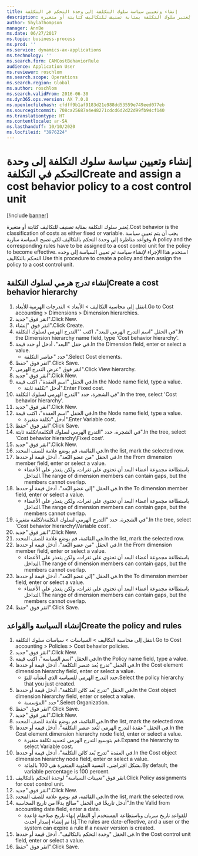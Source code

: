 ```yaml
---
title: إنشاء وتعيين سياسة سلوك التكلفة إلى وحدة التحكم في التكلفة
description: يُعتبر سلوك التكلفة بمثابة تصنيف للتكاليف كثابتة أو متغيرة.
author: ShylaThompson
manager: AnnBe
ms.date: 06/27/2017
ms.topic: business-process
ms.prod: ''
ms.service: dynamics-ax-applications
ms.technology: ''
ms.search.form: CAMCostBehaviorRule
audience: Application User
ms.reviewer: roschlom
ms.search.scope: Operations
ms.search.region: Global
ms.author: roschlom
ms.search.validFrom: 2016-06-30
ms.dyn365.ops.version: AX 7.0.0
ms.openlocfilehash: cfdff9b1af9183d21e988dd53559e749eed077eb
ms.sourcegitcommit: 708ca25687a4e48271cdcd6d2d22d99fb94cf140
ms.translationtype: HT
ms.contentlocale: ar-SA
ms.lasthandoff: 10/10/2020
ms.locfileid: "3976224"
---
```

# <a name="create-and-assign-a-cost-behavior-policy-to-a-cost-control-unit"></a><span data-ttu-id="c7680-103">إنشاء وتعيين سياسة سلوك التكلفة إلى وحدة التحكم في التكلفة</span><span class="sxs-lookup"><span data-stu-id="c7680-103">Create and assign a cost behavior policy to a cost control unit</span></span>

[!include [banner](../../includes/banner.md)]

<span data-ttu-id="c7680-104">يُعتبر سلوك التكلفة بمثابة تصنيف للتكاليف كثابتة أو متغيرة.</span><span class="sxs-lookup"><span data-stu-id="c7680-104">Cost behavior is the classification of costs as either fixed or variable.</span></span> <span data-ttu-id="c7680-105">يجب أن يتم تعيين سياسة وقواعد مناظرة إلى وحدة التحكم بالتكاليف لكي تصبح السياسة سارية.</span><span class="sxs-lookup"><span data-stu-id="c7680-105">A policy and the corresponding rules have to be assigned to a cost control unit for the policy to become effective.</span></span> <span data-ttu-id="c7680-106">استخدم هذا الإجراء لإنشاء سياسة ثم تعيين السياسة إلى وحدة التحكم بالتكاليف.</span><span class="sxs-lookup"><span data-stu-id="c7680-106">Use this procedure to create a policy and then assign the policy to a cost control unit.</span></span>


## <a name="create-a-cost-behavior-hierarchy"></a><span data-ttu-id="c7680-107">إنشاء تدرج هرمي لسلوك التكلفة</span><span class="sxs-lookup"><span data-stu-id="c7680-107">Create a cost behavior hierarchy</span></span>
1. <span data-ttu-id="c7680-108">انتقل إلى محاسبة التكاليف > الأبعاد > التدرجات الهرمية للأبعاد‬.</span><span class="sxs-lookup"><span data-stu-id="c7680-108">Go to Cost accounting > Dimensions > Dimension hierarchies.</span></span>
2. <span data-ttu-id="c7680-109">انقر فوق "جديد".</span><span class="sxs-lookup"><span data-stu-id="c7680-109">Click New.</span></span>
3. <span data-ttu-id="c7680-110">انقر فوق "إنشاء".</span><span class="sxs-lookup"><span data-stu-id="c7680-110">Click Create.</span></span>
4. <span data-ttu-id="c7680-111">في الحقل "اسم التدرج الهرمي للبعد"، اكتب '"التدرج الهرمي لسلوك التكلفة".</span><span class="sxs-lookup"><span data-stu-id="c7680-111">In the Dimension hierarchy name field, type 'Cost behavior hierarchy'.</span></span>
5. <span data-ttu-id="c7680-112">في حقل "البعد"، أدخل أو حدد قيمة.</span><span class="sxs-lookup"><span data-stu-id="c7680-112">In the Dimension field, enter or select a value.</span></span>
    * <span data-ttu-id="c7680-113">حدد "عناصر التكلفة".</span><span class="sxs-lookup"><span data-stu-id="c7680-113">Select Cost elements.</span></span>  
6. <span data-ttu-id="c7680-114">انقر فوق "حفظ".</span><span class="sxs-lookup"><span data-stu-id="c7680-114">Click Save.</span></span>
7. <span data-ttu-id="c7680-115">انقر فوق "عرض التدرج الهرمي".</span><span class="sxs-lookup"><span data-stu-id="c7680-115">Click View hierarchy.</span></span>
8. <span data-ttu-id="c7680-116">انقر فوق "جديد".</span><span class="sxs-lookup"><span data-stu-id="c7680-116">Click New.</span></span>
9. <span data-ttu-id="c7680-117">في الحقل "اسم العقدة"، اكتب قيمة.</span><span class="sxs-lookup"><span data-stu-id="c7680-117">In the Node name field, type a value.</span></span>
    * <span data-ttu-id="c7680-118">أدخل "تكلفة ثابتة".</span><span class="sxs-lookup"><span data-stu-id="c7680-118">Enter Fixed cost.</span></span>  
10. <span data-ttu-id="c7680-119">في الشجرة، حدد "التدرج الهرمي لسلوك التكلفة".</span><span class="sxs-lookup"><span data-stu-id="c7680-119">In the tree, select 'Cost behavior hierarchy'.</span></span>
11. <span data-ttu-id="c7680-120">انقر فوق "جديد".</span><span class="sxs-lookup"><span data-stu-id="c7680-120">Click New.</span></span>
12. <span data-ttu-id="c7680-121">في الحقل "اسم العقدة"، اكتب قيمة.</span><span class="sxs-lookup"><span data-stu-id="c7680-121">In the Node name field, type a value.</span></span>
    * <span data-ttu-id="c7680-122">أدخل "تكلفة متغيرة".</span><span class="sxs-lookup"><span data-stu-id="c7680-122">Enter Variable cost.</span></span>  
13. <span data-ttu-id="c7680-123">انقر فوق "حفظ".</span><span class="sxs-lookup"><span data-stu-id="c7680-123">Click Save.</span></span>
14. <span data-ttu-id="c7680-124">في الشجرة، حدد "التدرج الهرمي لسلوك التكلفة\تكلفة ثابتة".</span><span class="sxs-lookup"><span data-stu-id="c7680-124">In the tree, select 'Cost behavior hierarchy\Fixed cost'.</span></span>
15. <span data-ttu-id="c7680-125">انقر فوق "جديد".</span><span class="sxs-lookup"><span data-stu-id="c7680-125">Click New.</span></span>
16. <span data-ttu-id="c7680-126">في القائمة، قم بوضع علامة للصف المحدد.</span><span class="sxs-lookup"><span data-stu-id="c7680-126">In the list, mark the selected row.</span></span>
17. <span data-ttu-id="c7680-127">في الحقل "من عضو البُعد‬"، أدخل قيمة أو حددها.</span><span class="sxs-lookup"><span data-stu-id="c7680-127">In the From dimension member field, enter or select a value.</span></span>
    * <span data-ttu-id="c7680-128">باستطاعة مجموعة أعضاء البعد أن تحتوي على ثغرات، ولكن يتعذر على الأعضاء التداخل.</span><span class="sxs-lookup"><span data-stu-id="c7680-128">The range of dimension members can contain gaps, but the members cannot overlap.</span></span>  
18. <span data-ttu-id="c7680-129">في الحقل "إلى عضو البُعد‬"، أدخل قيمة أو حددها.</span><span class="sxs-lookup"><span data-stu-id="c7680-129">In the To dimension member field, enter or select a value.</span></span>
    * <span data-ttu-id="c7680-130">باستطاعة مجموعة أعضاء البعد أن تحتوي على ثغرات، ولكن يتعذر على الأعضاء التداخل.</span><span class="sxs-lookup"><span data-stu-id="c7680-130">The range of dimension members can contain gaps, but the members cannot overlap.</span></span>  
19. <span data-ttu-id="c7680-131">في الشجرة، حدد "التدرج الهرمي لسلوك التكلفة\تكلفة متغيرة".</span><span class="sxs-lookup"><span data-stu-id="c7680-131">In the tree, select 'Cost behavior hierarchy\Variable cost'.</span></span>
20. <span data-ttu-id="c7680-132">انقر فوق "جديد".</span><span class="sxs-lookup"><span data-stu-id="c7680-132">Click New.</span></span>
21. <span data-ttu-id="c7680-133">في القائمة، قم بوضع علامة للصف المحدد.</span><span class="sxs-lookup"><span data-stu-id="c7680-133">In the list, mark the selected row.</span></span>
22. <span data-ttu-id="c7680-134">في الحقل "من عضو البُعد‬"، أدخل قيمة أو حددها.</span><span class="sxs-lookup"><span data-stu-id="c7680-134">In the From dimension member field, enter or select a value.</span></span>
    * <span data-ttu-id="c7680-135">باستطاعة مجموعة أعضاء البعد أن تحتوي على ثغرات، ولكن يتعذر على الأعضاء التداخل.</span><span class="sxs-lookup"><span data-stu-id="c7680-135">The range of dimension members can contain gaps, but the members cannot overlap.</span></span>  
23. <span data-ttu-id="c7680-136">في الحقل "إلى عضو البُعد‬"، أدخل قيمة أو حددها.</span><span class="sxs-lookup"><span data-stu-id="c7680-136">In the To dimension member field, enter or select a value.</span></span>
    * <span data-ttu-id="c7680-137">باستطاعة مجموعة أعضاء البعد أن تحتوي على ثغرات، ولكن يتعذر على الأعضاء التداخل.</span><span class="sxs-lookup"><span data-stu-id="c7680-137">The range of dimension members can contain gaps, but the members cannot overlap.</span></span>  
24. <span data-ttu-id="c7680-138">انقر فوق "حفظ".</span><span class="sxs-lookup"><span data-stu-id="c7680-138">Click Save.</span></span>

## <a name="create-the-policy-and-rules"></a><span data-ttu-id="c7680-139">إنشاء السياسة والقواعد</span><span class="sxs-lookup"><span data-stu-id="c7680-139">Create the policy and rules</span></span>
1. <span data-ttu-id="c7680-140">انتقل إلى محاسبة التكاليف > السياسات > سياسات سلوك التكلفة‬.</span><span class="sxs-lookup"><span data-stu-id="c7680-140">Go to Cost accounting > Policies > Cost behavior policies.</span></span>
2. <span data-ttu-id="c7680-141">انقر فوق "جديد".</span><span class="sxs-lookup"><span data-stu-id="c7680-141">Click New.</span></span>
3. <span data-ttu-id="c7680-142">في الحقل "اسم السياسة"، اكتب قيمة.</span><span class="sxs-lookup"><span data-stu-id="c7680-142">In the Policy name field, type a value.</span></span>
4. <span data-ttu-id="c7680-143">في الحقل "تدرج بُعد عنصر التكلفة‬‬"، أدخل قيمة أو حددها.</span><span class="sxs-lookup"><span data-stu-id="c7680-143">In the Cost element dimension hierarchy field, enter or select a value.</span></span>
    * <span data-ttu-id="c7680-144">حدد التدرج الهرمي للسياسة الذي أنشأته للتوّ.</span><span class="sxs-lookup"><span data-stu-id="c7680-144">Select the policy hierarchy that you just created.</span></span>  
5. <span data-ttu-id="c7680-145">في الحقل "تدرج بُعد كائن التكلفة‬‬"، أدخل قيمة أو حددها.</span><span class="sxs-lookup"><span data-stu-id="c7680-145">In the Cost object dimension hierarchy field, enter or select a value.</span></span>
    * <span data-ttu-id="c7680-146">حدد "المؤسسة".</span><span class="sxs-lookup"><span data-stu-id="c7680-146">Select Organization.</span></span>  
6. <span data-ttu-id="c7680-147">انقر فوق "حفظ".</span><span class="sxs-lookup"><span data-stu-id="c7680-147">Click Save.</span></span>
7. <span data-ttu-id="c7680-148">انقر فوق "جديد".</span><span class="sxs-lookup"><span data-stu-id="c7680-148">Click New.</span></span>
8. <span data-ttu-id="c7680-149">في القائمة، قم بوضع علامة للصف المحدد.</span><span class="sxs-lookup"><span data-stu-id="c7680-149">In the list, mark the selected row.</span></span>
9. <span data-ttu-id="c7680-150">في الحقل "عقدة التدرج الهرمي لبُعد عنصر التكلفة‬‬‬"، أدخل قيمة أو حددها.</span><span class="sxs-lookup"><span data-stu-id="c7680-150">In the Cost element dimension hierarchy node field, enter or select a value.</span></span>
    * <span data-ttu-id="c7680-151">قم بتوسيع التدرج الهرمي لتحديد تكلفة متغيرة.</span><span class="sxs-lookup"><span data-stu-id="c7680-151">Expand the hierarchy to select Variable cost.</span></span>  
10. <span data-ttu-id="c7680-152">في العقدة "تدرج بُعد كائن التكلفة‬‬"، أدخل قيمة أو حددها.</span><span class="sxs-lookup"><span data-stu-id="c7680-152">In the Cost object dimension hierarchy node field, enter or select a value.</span></span>
    * <span data-ttu-id="c7680-153">بشكل افتراضي، النسبة المئوية المتغيرة هي 100 بالمائة.</span><span class="sxs-lookup"><span data-stu-id="c7680-153">By default, the variable percentage is 100 percent.</span></span>  
11. <span data-ttu-id="c7680-154">انقر فوق "تعيينات السياسة" لوحدة التحكم بالتكاليف.</span><span class="sxs-lookup"><span data-stu-id="c7680-154">Click Policy assignments for cost control unit.</span></span>
12. <span data-ttu-id="c7680-155">انقر فوق "جديد".</span><span class="sxs-lookup"><span data-stu-id="c7680-155">Click New.</span></span>
13. <span data-ttu-id="c7680-156">في القائمة، قم بوضع علامة للصف المحدد.</span><span class="sxs-lookup"><span data-stu-id="c7680-156">In the list, mark the selected row.</span></span>
14. <span data-ttu-id="c7680-157">أدخل تاريخًا في الحقل "صالح بدءًا من تاريخ المحاسبة‬‬".</span><span class="sxs-lookup"><span data-stu-id="c7680-157">In the Valid from accounting date field, enter a date.</span></span>
    * <span data-ttu-id="c7680-158">للقواعد تاريخ سريان وباستطاعة المستخدم أو النظام إنهاء تاريخ صلاحية قاعدة إذا تم إنشاء إصدار أحدث.</span><span class="sxs-lookup"><span data-stu-id="c7680-158">The rules are date-effective, and a user or the system can expire a rule if a newer version is created.</span></span>  
15. <span data-ttu-id="c7680-159">في الحقل "وحدة التحكم بالتكاليف‬"، أدخل قيمة أو حددها.</span><span class="sxs-lookup"><span data-stu-id="c7680-159">In the Cost control unit field, enter or select a value.</span></span>
16. <span data-ttu-id="c7680-160">انقر فوق "حفظ".</span><span class="sxs-lookup"><span data-stu-id="c7680-160">Click Save.</span></span>

